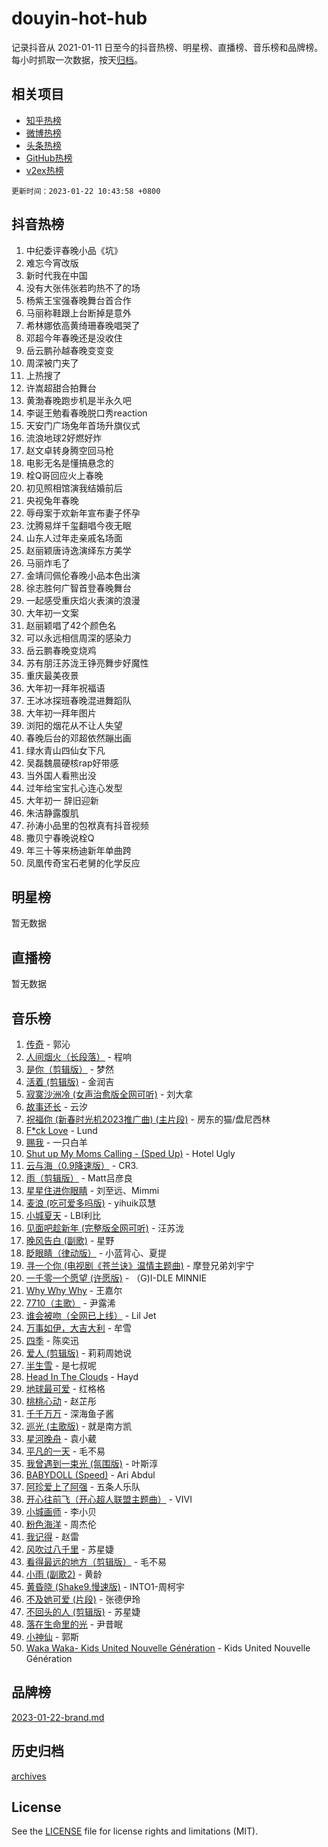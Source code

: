# douyin-hot-hub

记录抖音从 2021-01-11 日至今的抖音热榜、明星榜、直播榜、音乐榜和品牌榜。每小时抓取一次数据，按天[归档](archives)。

## 相关项目

- [知乎热榜](https://github.com/lonnyzhang423/zhihu-hot-hub)
- [微博热榜](https://github.com/lonnyzhang423/weibo-hot-hub)
- [头条热榜](https://github.com/lonnyzhang423/toutiao-hot-hub)
- [GitHub热榜](https://github.com/lonnyzhang423/github-hot-hub)
- [v2ex热榜](https://github.com/lonnyzhang423/v2ex-hot-hub)


`更新时间：2023-01-22 10:43:58 +0800`

## 抖音热榜

1. 中纪委评春晚小品《坑》
1. 难忘今宵改版
1. 新时代我在中国
1. 没有大张伟张若昀热不了的场
1. 杨紫王宝强春晚舞台首合作
1. 马丽称鞋跟上台断掉是意外
1. 希林娜依高黄绮珊春晚唱哭了
1. 邓超今年春晚还是没收住
1. 岳云鹏孙越春晚变变变
1. 周深被门夹了
1. 上热搜了
1. 许嵩超甜合拍舞台
1. 黄渤春晚跑步机是半永久吧
1. 李诞王勉看春晚脱口秀reaction
1. 天安门广场兔年首场升旗仪式
1. 流浪地球2好燃好炸
1. 赵文卓转身腾空回马枪
1. 电影无名是懂搞悬念的
1. 栓Q哥回应火上春晚
1. 初见照相馆演我结婚前后
1. 央视兔年春晚
1. 辱母案于欢新年宣布妻子怀孕
1. 沈腾易烊千玺翻唱今夜无眠
1. 山东人过年走亲戚名场面
1. 赵丽颖唐诗逸演绎东方美学
1. 马丽炸毛了
1. 金靖闫佩伦春晚小品本色出演
1. 徐志胜何广智首登春晚舞台
1. 一起感受重庆焰火表演的浪漫
1. 大年初一文案
1. 赵丽颖唱了42个颜色名
1. 可以永远相信周深的感染力
1. 岳云鹏春晚变烧鸡
1. 苏有朋汪苏泷王铮亮舞步好魔性
1. 重庆最美夜景
1. 大年初一拜年祝福语
1. 王冰冰探班春晚混进舞蹈队
1. 大年初一拜年图片
1. 浏阳的烟花从不让人失望
1. 春晚后台的邓超依然蹦出画
1. 绿水青山四仙女下凡
1. 吴磊魏晨硬核rap好带感
1. 当外国人看熊出没
1. 过年给宝宝扎心连心发型
1. 大年初一 辞旧迎新
1. 朱洁静露腹肌
1. 孙涛小品里的包袱真有抖音视频
1. 撒贝宁春晚说栓Q
1. 年三十等来杨迪新年单曲跨
1. 凤凰传奇宝石老舅的化学反应

## 明星榜

暂无数据

## 直播榜

暂无数据

## 音乐榜

1. [传奇]() - 郭沁
1. [人间烟火（长段落）](https://sf6-cdn-tos.douyinstatic.com/obj/tos-cn-ve-2774/eeb7f9f284d74db097f8341ace44bfa2) - 程响
1. [是你（剪辑版）](https://sf6-cdn-tos.douyinstatic.com/obj/tos-cn-ve-2774/46019dae783c4c969944217fe1cfafc4) - 梦然
1. [活着 (剪辑版)](https://sf3-cdn-tos.douyinstatic.com/obj/tos-cn-ve-2774/ooNamL8fuhnPZhRFOcfAbtD0GfQuzHPDgz50QC) - 金润吉
1. [寂寞沙洲冷 (女声治愈版全网可听)](https://sf3-cdn-tos.douyinstatic.com/obj/tos-cn-ve-2774/205bc0bd9fdd4a619be022a2b5c31365) - 刘大拿
1. [故事还长]() - 云汐
1. [祝福你 (新春时光机2023推广曲) (主片段)]() - 房东的猫/盘尼西林
1. [F*ck Love](https://sf3-cdn-tos.douyinstatic.com/obj/tos-cn-ve-2774/oQvPQKbdAeQ7Q2m31eAmhl8DeOWcINwAnfGGFh) - Lund
1. [赐我]() - 一只白羊
1. [Shut up My Moms Calling - (Sped Up)](https://sf3-cdn-tos.douyinstatic.com/obj/tos-cn-ve-2774/5e82508e4a754574bd5b91135ffab1ee) - Hotel Ugly
1. [云与海（0.9降速版）]() - CR3.
1. [雨（剪辑版）](https://sf6-cdn-tos.douyinstatic.com/obj/tos-cn-ve-2774/1daf425e3c6d4bd5941a2a6b42e227cb) - Matt吕彦良
1. [星星住进你眼睛]() - 刘至远、Mimmi
1. [麦浪 (吃可爱多吗版)](https://sf3-cdn-tos.douyinstatic.com/obj/tos-cn-ve-2774/fb2bf2aaa2854aaa8ec0fcfabbee4bd8) - yihuik苡慧
1. [小城夏天]() - LBI利比
1. [见面吧趁新年 (完整版全网可听)]() - 汪苏泷
1. [晚风告白 (副歌)]() - 星野
1. [眨眼睛（律动版）]() - 小蓝背心、夏提
1. [寻一个你 (电视剧《苍兰诀》温情主题曲)]() - 摩登兄弟刘宇宁
1. [一千零一个愿望 (许愿版)](https://sf3-cdn-tos.douyinstatic.com/obj/tos-cn-ve-2774/27c8c0be87fe426e9003a1fc7436f57c) - （G)I-DLE MINNIE
1. [Why Why Why]() - 王嘉尔
1. [7710（主歌）](https://sf3-cdn-tos.douyinstatic.com/obj/tos-cn-ve-2774/ooFWvFehCHdl315CwCN1fPeEfgJaMNO2AKh5nm) - 尹露浠
1. [谁会被吻（全网已上线）](https://sf3-cdn-tos.douyinstatic.com/obj/tos-cn-ve-2774/b4aa7945c88d491584f57caea87b054c) - Lil Jet
1. [万事如伊，大吉大利]() - 牟雪
1. [四季](https://sf3-cdn-tos.douyinstatic.com/obj/tos-cn-ve-2774/oAhRn1sWIABN1ULFOxhw2UvFoAf2uG4zoTQR9K) - 陈奕迅
1. [爱人 (剪辑版)]() - 莉莉周她说
1. [半生雪]() - 是七叔呢
1. [Head In The Clouds](https://sf6-cdn-tos.douyinstatic.com/obj/tos-cn-ve-2774/ocSfDBmOnoV52y4eF28Hg3zXxCbhGeDQDHAma5) - Hayd
1. [地球最可爱]() - 红格格
1. [桃桃心动]() - 赵芷彤
1. [千千万万]() - 深海鱼子酱
1. [巡光 (主歌版)]() - 就是南方凯
1. [星河晚舟]() - 袁小葳
1. [平凡的一天]() - 毛不易
1. [我曾遇到一束光 (氛围版)]() - 叶斯淳
1. [BABYDOLL (Speed)](https://sf6-cdn-tos.douyinstatic.com/obj/tos-cn-ve-2774/f86004ee955c490ab8477e6ba7ca5859) - Ari Abdul
1. [阿珍爱上了阿强]() - 五条人乐队
1. [开心往前飞（开心超人联盟主题曲）](https://sf3-cdn-tos.douyinstatic.com/obj/tos-cn-ve-2774/9d8fb7c82cf1421fb93a9fe925275e0a) - VIVI
1. [小城画师]() - 李小贝
1. [粉色海洋]() - 周杰伦
1. [我记得]() - 赵雷
1. [风吹过八千里](https://sf6-cdn-tos.douyinstatic.com/obj/tos-cn-ve-2774/a1a6ff5c96de4f13890fedc3fd6d4c76) - 苏星婕
1. [看得最远的地方（剪辑版）](https://sf6-cdn-tos.douyinstatic.com/obj/tos-cn-ve-2774/7e3cdc91401846d0a5a08ac34c7105ad) - 毛不易
1. [小雨 (副歌2)](https://sf6-cdn-tos.douyinstatic.com/obj/tos-cn-ve-2774/o8xZGGk7bFCVMDnfaaLcaUoAP8zCB3eZegDQD8) - 黄龄
1. [黄昏晓 (Shake9.慢速版)](https://sf6-cdn-tos.douyinstatic.com/obj/tos-cn-ve-2774/cd9dda94f3dd48d994b6cd859ab68326) - INTO1-周柯宇
1. [不及她可爱 (片段)]() - 张德伊玲
1. [不回头的人 (剪辑版)]() - 苏星婕
1. [ 落在生命里的光](https://sf6-cdn-tos.douyinstatic.com/obj/tos-cn-ve-2774/oIbUIAAxAwoUxxs6Nh4itIpB4VqzvfA0BoFODW) - 尹昔眠
1. [小神仙]() - 郭斯
1. [Waka Waka- Kids United Nouvelle Génération](https://sf6-cdn-tos.douyinstatic.com/obj/tos-cn-ve-2774/ooytpbec5QnTlAECp0cgbpD2jmoeZnVBQ4MzdB) - Kids United Nouvelle Génération

## 品牌榜

[2023-01-22-brand.md](archives/2023-01-22-brand.md)

## 历史归档

[archives](archives)

## License

See the [LICENSE](LICENSE) file for license rights and limitations (MIT).
